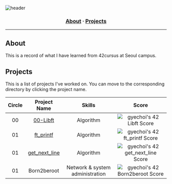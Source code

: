 ![header](https://capsule-render.vercel.app/api?type=transparent&fontColor=703ee5&height=120&section=header&text=42cursus&fontSize=70&desc=at%20seoul%20campus&descAlignY=75&descAlign=60)

<h3 align="center">
	<a href="#about">About</a>
	<span> · </span>
	<a href="#projects">Projects</a>
</h3>

---

## About

This is a record of what I have learned from 42cursus at Seoul campus.

## Projects

This is a list of projects I've worked on. You can move to the corresponding directory by clicking the project name.

|Circle	|Project Name |Skills |Score |
|:---:  |:---:        |:---:  |:---: |
|00 |[00-Libft](https://github.com/Gyeongsu1997/Libft/tree/9e2d859b244637887a5ddb7309395a169de8c378)|Algorithm	|![gyechoi's 42 Libft Score](https://badge42.vercel.app/api/v2/clg4nlglu005408lb4d1pxbkq/project/3024476) |
|01	|[ft_printf](https://github.com/Gyeongsu1997/42cursus/tree/main/ft_printf)			|Algorithm |![gyechoi's 42 ft_printf Score](https://badge42.vercel.app/api/v2/clg4nlglu005408lb4d1pxbkq/project/3033503) |
|01	|[get_next_line](https://github.com/Gyeongsu1997/42cursus/tree/main/get_next_line)		|Algorithm |![gyechoi's 42 get_next_line Score](https://badge42.vercel.app/api/v2/clg4nlglu005408lb4d1pxbkq/project/3033502) |
|01	|Born2beroot |Network & system administration |![gyechoi's 42 Born2beroot Score](https://badge42.vercel.app/api/v2/clg4nlglu005408lb4d1pxbkq/project/3033501) |

